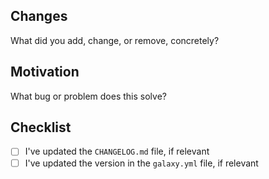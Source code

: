 ## Changes

What did you add, change, or remove, concretely?

## Motivation

What bug or problem does this solve?

## Checklist

- [ ] I've updated the `CHANGELOG.md` file, if relevant
- [ ] I've updated the version in the `galaxy.yml` file, if relevant
